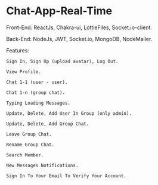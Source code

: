 # Chat-App-Real-Time

Front-End: ReactJs, Chakra-ui, LottieFiles, Socket.io-client.

Back-End: NodeJs, JWT, Socket.io, MongoDB, NodeMailer.

Features:

	Sign In, Sign Up (upload avatar), Log Out.
	
	View Profile.
	
	Chat 1-1 (user - user).
	
	Chat 1-n (group chat).
	
	Typing Loading Messages.
	
	Update, Delete, Add User In Group (only admin).
	
	Update, Delete, Add Group Chat.
	
	Leave Group Chat.
	
	Rename Group Chat.
	
	Search Member.
	
	New Messages Notifications.
	
	Sign In To Your Email To Verify Your Account.

